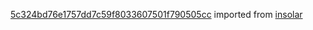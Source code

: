 [5c324bd76e1757dd7c59f8033607501f790505cc](https://github.com/insolar/insolar/commit/5c324bd76e1757dd7c59f8033607501f790505cc) imported from [insolar](https://github.com/insolar/insolar)
